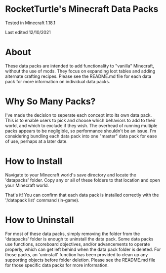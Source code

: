 # RocketTurtle's Minecraft Data Packs

Tested in Minecraft 1.18.1

Last edited 12/10/2021

# About

These data packs are intended to add functionality to "vanilla" Minecraft, without the use of mods.  They focus on expanding loot tables and adding alternate crafting recipes.  Please see the README.md file for each data pack for more information on individual data packs.

# Why So Many Packs?

I've made the decision to seperate each concept into its own data pack.  This is to enable users to pick and choose which behaviors to add to their world, and which to exclude if they wish.  The overhead of running multiple packs appears to be negligible, so performance shouldn't be an issue.  I'm considering bundling each data pack into one "master" data pack for ease of use, perhaps at a later date.

# How to Install

Navigate to your Minecraft world's save directory and locate the 'datapacks' folder.  Copy any or all of these folders to that location and open your Minecraft world.

That's it!  You can confirm that each data pack is installed correctly with the '/datapack list' command (in-game).

# How to Uninstall

For most of these data packs, simply removing the folder from the 'datapacks' folder is enough to uninstall the data pack.  Some data packs use functions, scoreboard objectives, and/or advancements to operate properly, which can get left behind when the data pack folder is deleted.  For those packs, an 'uninstall' function has been provided to clean up any supporting objects before folder deletion.  Please see the README.md file for those specific data packs for more information.

